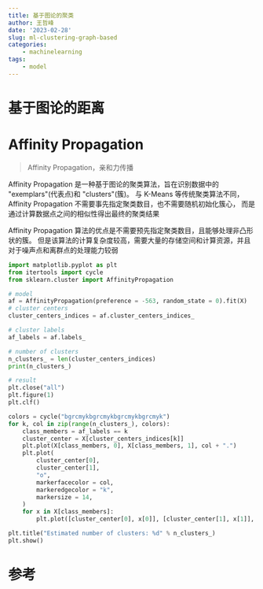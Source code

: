 ```yaml
---
title: 基于图论的聚类
author: 王哲峰
date: '2023-02-28'
slug: ml-clustering-graph-based
categories:
    - machinelearning
tags: 
    - model
---
```


# 基于图论的距离


# Affinity Propagation

> Affinity Propagation，亲和力传播

Affinity  Propagation 是一种基于图论的聚类算法，旨在识别数据中的 "exemplars"(代表点)和 "clusters"(簇)。
与 K-Means 等传统聚类算法不同，Affinity Propagation 不需要事先指定聚类数目，也不需要随机初始化簇心，
而是通过计算数据点之间的相似性得出最终的聚类结果

Affinity Propagation 算法的优点是不需要预先指定聚类数目，且能够处理非凸形状的簇。
但是该算法的计算复杂度较高，需要大量的存储空间和计算资源，并且对于噪声点和离群点的处理能力较弱

```python
import matplotlib.pyplot as plt
from itertools import cycle
from sklearn.cluster import AffinityPropagation

# model
af = AffinityPropagation(preference = -563, random_state = 0).fit(X)
# cluster centers
cluster_centers_indices = af.cluster_centers_indices_

# cluster labels
af_labels = af.labels_

# number of clusters
n_clusters_ = len(cluster_centers_indices)
print(n_clusters_)

# result
plt.close("all")
plt.figure(1)
plt.clf()

colors = cycle("bgrcmykbgrcmykbgrcmykbgrcmyk")
for k, col in zip(range(n_clusters_), colors):
    class_members = af_labels == k
    cluster_center = X[cluster_centers_indices[k]]
    plt.plot(X[class_members, 0], X[class_members, 1], col + ".")
    plt.plot(
        cluster_center[0],
        cluster_center[1],
        "o",
        markerfacecolor = col,
        markeredgecolor = "k",
        markersize = 14,
    )
    for x in X[class_members]:
        plt.plot([cluster_center[0], x[0]], [cluster_center[1], x[1]], col)

plt.title("Estimated number of clusters: %d" % n_clusters_)
plt.show()
```

# 参考
